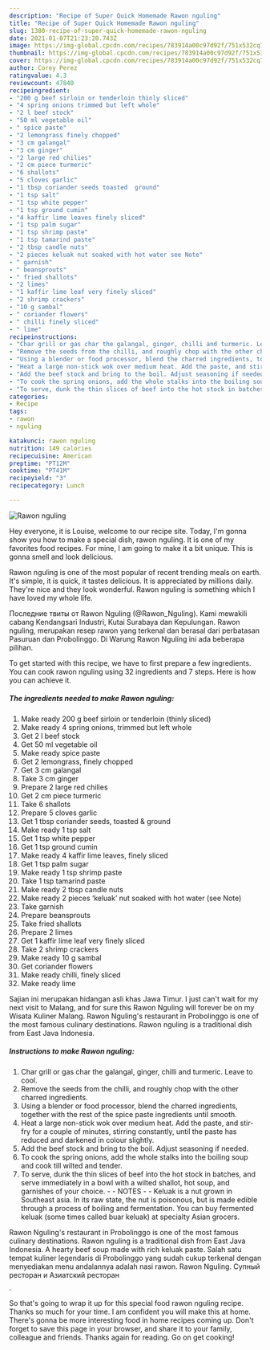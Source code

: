 ```yaml
---
description: "Recipe of Super Quick Homemade Rawon nguling"
title: "Recipe of Super Quick Homemade Rawon nguling"
slug: 1380-recipe-of-super-quick-homemade-rawon-nguling
date: 2021-01-07T21:23:20.743Z
image: https://img-global.cpcdn.com/recipes/783914a00c97d92f/751x532cq70/rawon-nguling-recipe-main-photo.jpg
thumbnail: https://img-global.cpcdn.com/recipes/783914a00c97d92f/751x532cq70/rawon-nguling-recipe-main-photo.jpg
cover: https://img-global.cpcdn.com/recipes/783914a00c97d92f/751x532cq70/rawon-nguling-recipe-main-photo.jpg
author: Corey Perez
ratingvalue: 4.3
reviewcount: 47840
recipeingredient:
- "200 g beef sirloin or tenderloin thinly sliced"
- "4 spring onions trimmed but left whole"
- "2 l beef stock"
- "50 ml vegetable oil"
- " spice paste"
- "2 lemongrass finely chopped"
- "3 cm galangal"
- "3 cm ginger"
- "2 large red chilies"
- "2 cm piece turmeric"
- "6 shallots"
- "5 cloves garlic"
- "1 tbsp coriander seeds toasted  ground"
- "1 tsp salt"
- "1 tsp white pepper"
- "1 tsp ground cumin"
- "4 kaffir lime leaves finely sliced"
- "1 tsp palm sugar"
- "1 tsp shrimp paste"
- "1 tsp tamarind paste"
- "2 tbsp candle nuts"
- "2 pieces keluak nut soaked with hot water see Note"
- " garnish"
- " beansprouts"
- " fried shallots"
- "2 limes"
- "1 kaffir lime leaf very finely sliced"
- "2 shrimp crackers"
- "10 g sambal"
- " coriander flowers"
- " chilli finely sliced"
- " lime"
recipeinstructions:
- "Char grill or gas char the galangal, ginger, chilli and turmeric. Leave to cool."
- "Remove the seeds from the chilli, and roughly chop with the other charred ingredients."
- "Using a blender or food processor, blend the charred ingredients, together with the rest of the spice paste ingredients until smooth."
- "Heat a large non-stick wok over medium heat. Add the paste, and stir-fry for a couple of minutes, stirring constantly, until the paste has reduced and darkened in colour slightly."
- "Add the beef stock and bring to the boil. Adjust seasoning if needed."
- "To cook the spring onions, add the whole stalks into the boiling soup and cook till wilted and tender."
- "To serve, dunk the thin slices of beef into the hot stock in batches, and serve immediately in a bowl with a wilted shallot, hot soup, and garnishes of your choice.  NOTES  Keluak is a nut grown in Southeast asia. In its raw state, the nut is poisonous, but is made edible through a process of boiling and fermentation. You can buy fermented keluak (some times called buar keluak) at specialty Asian grocers."
categories:
- Recipe
tags:
- rawon
- nguling

katakunci: rawon nguling 
nutrition: 149 calories
recipecuisine: American
preptime: "PT12M"
cooktime: "PT41M"
recipeyield: "3"
recipecategory: Lunch

---
```



![Rawon nguling](https://img-global.cpcdn.com/recipes/783914a00c97d92f/751x532cq70/rawon-nguling-recipe-main-photo.jpg)

Hey everyone, it is Louise, welcome to our recipe site. Today, I'm gonna show you how to make a special dish, rawon nguling. It is one of my favorites food recipes. For mine, I am going to make it a bit unique. This is gonna smell and look delicious.

Rawon nguling is one of the most popular of recent trending meals on earth. It's simple, it is quick, it tastes delicious. It is appreciated by millions daily. They're nice and they look wonderful. Rawon nguling is something which I have loved my whole life.

Последние твиты от Rawon Nguling (@Rawon_Nguling). Kami mewakili cabang Kendangsari Industri, Kutai Surabaya dan Kepulungan. Rawon nguling, merupakan resep rawon yang terkenal dan berasal dari perbatasan Pasuruan dan Probolinggo. Di Warung Rawon Nguling ini ada beberapa pilihan.


To get started with this recipe, we have to first prepare a few ingredients. You can cook rawon nguling using 32 ingredients and 7 steps. Here is how you can achieve it.

<!--inarticleads1-->

##### The ingredients needed to make Rawon nguling:

1. Make ready 200 g beef sirloin or tenderloin (thinly sliced)
1. Make ready 4 spring onions, trimmed but left whole
1. Get 2 l beef stock
1. Get 50 ml vegetable oil
1. Make ready  spice paste
1. Get 2 lemongrass, finely chopped
1. Get 3 cm galangal
1. Take 3 cm ginger
1. Prepare 2 large red chilies
1. Get 2 cm piece turmeric
1. Take 6 shallots
1. Prepare 5 cloves garlic
1. Get 1 tbsp coriander seeds, toasted &amp; ground
1. Make ready 1 tsp salt
1. Get 1 tsp white pepper
1. Get 1 tsp ground cumin
1. Make ready 4 kaffir lime leaves, finely sliced
1. Get 1 tsp palm sugar
1. Make ready 1 tsp shrimp paste
1. Take 1 tsp tamarind paste
1. Make ready 2 tbsp candle nuts
1. Make ready 2 pieces ‘keluak’ nut soaked with hot water (see Note)
1. Take  garnish
1. Prepare  beansprouts
1. Take  fried shallots
1. Prepare 2 limes
1. Get 1 kaffir lime leaf very finely sliced
1. Take 2 shrimp crackers
1. Make ready 10 g sambal
1. Get  coriander flowers
1. Make ready  chilli, finely sliced
1. Make ready  lime


Sajian ini merupakan hidangan asli khas Jawa Timur. I just can&#39;t wait for my next visit to Malang, and for sure this Rawon Nguling will forever be on my Wisata Kuliner Malang. Rawon Nguling&#39;s restaurant in Probolinggo is one of the most famous culinary destinations. Rawon nguling is a traditional dish from East Java Indonesia. 

<!--inarticleads2-->

##### Instructions to make Rawon nguling:

1. Char grill or gas char the galangal, ginger, chilli and turmeric. Leave to cool.
1. Remove the seeds from the chilli, and roughly chop with the other charred ingredients.
1. Using a blender or food processor, blend the charred ingredients, together with the rest of the spice paste ingredients until smooth.
1. Heat a large non-stick wok over medium heat. Add the paste, and stir-fry for a couple of minutes, stirring constantly, until the paste has reduced and darkened in colour slightly.
1. Add the beef stock and bring to the boil. Adjust seasoning if needed.
1. To cook the spring onions, add the whole stalks into the boiling soup and cook till wilted and tender.
1. To serve, dunk the thin slices of beef into the hot stock in batches, and serve immediately in a bowl with a wilted shallot, hot soup, and garnishes of your choice. -  - NOTES -  - Keluak is a nut grown in Southeast asia. In its raw state, the nut is poisonous, but is made edible through a process of boiling and fermentation. You can buy fermented keluak (some times called buar keluak) at specialty Asian grocers.


Rawon Nguling&#39;s restaurant in Probolinggo is one of the most famous culinary destinations. Rawon nguling is a traditional dish from East Java Indonesia. A hearty beef soup made with rich keluak paste. Salah satu tempat kuliner legendaris di Probolinggo yang sudah cukup terkenal dengan menyediakan menu andalannya adalah nasi rawon. Rawon Nguling. Супный ресторан и Азиатский ресторан$$$$. 

So that's going to wrap it up for this special food rawon nguling recipe. Thanks so much for your time. I am confident you will make this at home. There's gonna be more interesting food in home recipes coming up. Don't forget to save this page in your browser, and share it to your family, colleague and friends. Thanks again for reading. Go on get cooking!
